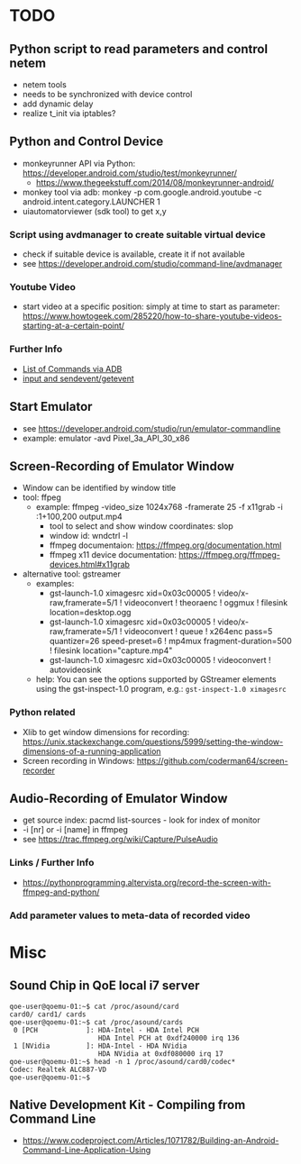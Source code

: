 # TODO

## Python script to read parameters and control netem
* netem tools
* needs to be synchronized with device control
* add dynamic delay
* realize t_init via iptables?


## Python and Control Device
* monkeyrunner API via Python: https://developer.android.com/studio/test/monkeyrunner/
  * https://www.thegeekstuff.com/2014/08/monkeyrunner-android/
* monkey tool via adb: monkey -p com.google.android.youtube -c android.intent.category.LAUNCHER 1 
* uiautomatorviewer (sdk tool) to get x,y

### Script using avdmanager to create suitable virtual device
* check if suitable device is available, create it if not available
* see https://developer.android.com/studio/command-line/avdmanager

### Youtube Video
* start video at a specific position: simply at time to start as parameter: https://www.howtogeek.com/285220/how-to-share-youtube-videos-starting-at-a-certain-point/ 

### Further Info
* [List of Commands via ADB](https://riptutorial.com/android/example/3958/send-text--key-pressed-and-touch-events-to-android-device-via-adb)
* [input and sendevent/getevent](https://stackoverflow.com/questions/4386449/send-touch-events-to-a-device-via-adb)

## Start Emulator
* see https://developer.android.com/studio/run/emulator-commandline
* example: emulator -avd Pixel_3a_API_30_x86

## Screen-Recording of Emulator Window
* Window can be identified by window title
* tool: ffpeg
  * example: ffmpeg -video_size 1024x768 -framerate 25 -f x11grab -i :1+100,200 output.mp4 
    * tool to select and show window coordinates: slop
    * window id: wndctrl -l
    * ffmpeg documentaion: https://ffmpeg.org/documentation.html
    * ffmpeg x11 device documentation: https://ffmpeg.org/ffmpeg-devices.html#x11grab
* alternative tool: gstreamer
  * examples:
    * gst-launch-1.0 ximagesrc xid=0x03c00005 ! video/x-raw,framerate=5/1 ! videoconvert ! theoraenc ! oggmux ! filesink location=desktop.ogg
    * gst-launch-1.0 ximagesrc xid=0x03c00005 ! video/x-raw,framerate=5/1 ! videoconvert ! queue ! x264enc pass=5 quantizer=26 speed-preset=6 ! mp4mux fragment-duration=500 ! filesink location="capture.mp4" 
    * gst-launch-1.0 ximagesrc xid=0x03c00005 ! videoconvert ! autovideosink
  * help: You can see the options supported by GStreamer elements using the gst-inspect-1.0 program, e.g.:
    `gst-inspect-1.0 ximagesrc`

### Python related
* Xlib to get window dimensions for recording: https://unix.stackexchange.com/questions/5999/setting-the-window-dimensions-of-a-running-application
* Screen recording in Windows: https://github.com/coderman64/screen-recorder


## Audio-Recording of Emulator Window
* get source index: pacmd list-sources     - look for index of monitor
* -i [nr]  or -i [name] in ffmpeg
* see https://trac.ffmpeg.org/wiki/Capture/PulseAudio

### Links / Further Info
* https://pythonprogramming.altervista.org/record-the-screen-with-ffmpeg-and-python/


### Add parameter values to meta-data of recorded video

# Misc

## Sound Chip in QoE local i7 server
```
qoe-user@qoemu-01:~$ cat /proc/asound/card
card0/ card1/ cards  
qoe-user@qoemu-01:~$ cat /proc/asound/cards
 0 [PCH            ]: HDA-Intel - HDA Intel PCH
                      HDA Intel PCH at 0xdf240000 irq 136
 1 [NVidia         ]: HDA-Intel - HDA NVidia
                      HDA NVidia at 0xdf080000 irq 17
qoe-user@qoemu-01:~$ head -n 1 /proc/asound/card0/codec*
Codec: Realtek ALC887-VD
qoe-user@qoemu-01:~$ 
```

## Native Development Kit - Compiling from Command Line

* https://www.codeproject.com/Articles/1071782/Building-an-Android-Command-Line-Application-Using

